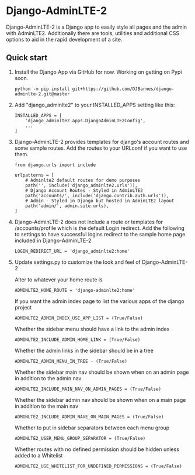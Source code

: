 # Django-AdminLTE-2

Django-AdminLTE-2 is a Django app to easily style all pages and the admin with AdminLTE2.
Additionally there are tools, utilities and additional CSS options to aid in the rapid development of a site.

## Quick start

1. Install the Django App via GitHub for now. Working on getting on Pypi soon.
    ```
    python -m pip install git+https://github.com/DJBarnes/django-adminlte-2.git@master
    ```

2. Add "django_adminlte2" to your INSTALLED_APPS setting like this:
    ```
    INSTALLED_APPS = [
        'django_adminlte2.apps.DjangoAdminLTE2Config',
        ...
    ]
    ```

3. Django-AdminLTE-2 provides templates for django's account routes and some sample routes. Add the routes to your URLconf if you want to use them.
    ```
    from django.urls import include

    urlpatterns = [
        # Adminlte2 default routes for demo purposes
        path('', include('django_adminlte2.urls')),
        # Django Account Routes - Styled in AdminLTE2
        path('accounts/', include('django.contrib.auth.urls')),
        # Admin - Styled in Django but hosted in AdminLTE2 layout
        path('admin/', admin.site.urls),
    ]
    ```

4. Django-AdminLTE-2 does not include a route or templates for /accounts/profile which is the default Login redirect. Add the following to settings to have successful logins redirect to the sample home page included in Django-AdminLTE-2
    ```
    LOGIN_REDIRECT_URL = 'django_adminlte2:home'
    ```

5. Update settings.py to customize the look and feel of Django-AdminLTE-2

    Alter to whatever your home route is
    ```
    ADMINLTE2_HOME_ROUTE = 'django-adminlte2:home'
    ```

    If you want the admin index page to list the various apps of the django project
    ```
    ADMINLTE2_ADMIN_INDEX_USE_APP_LIST = (True/False)
    ```

    Whether the sidebar menu should have a link to the admin index
    ```
    ADMINLTE2_INCLUDE_ADMIN_HOME_LINK = (True/False)
    ```

    Whether the admin links in the sidebar should be in a tree
    ```
    ADMINLTE2_ADMIN_MENU_IN_TREE - (True/False)
    ```

    Whether the sidebar main nav should be shown when on an admin page in addition to the admin nav
    ```
    ADMINLTE2_INCLUDE_MAIN_NAV_ON_ADMIN_PAGES = (True/False)
    ```

    Whether the sidebar admin nav should be shown when on a main page in addition to the main nav
    ```
    ADMINLTE2_INCLUDE_ADMIN_NAVE_ON_MAIN_PAGES = (True/False)
    ```

    Whether to put in sidebar separators between each menu group
    ```
    ADMINLTE2_USER_MENU_GROUP_SEPARATOR = (True/False)
    ```

    Whether routes with no defined permission should be hidden unless added to a Whitelist
    ```
    ADMINLTE2_USE_WHITELIST_FOR_UNDEFINED_PERMISSIONS = (True/False)
    ```
